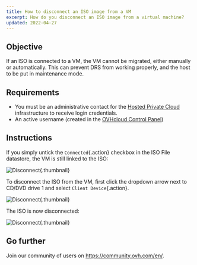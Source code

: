 ```yaml
---
title: How to disconnect an ISO image from a VM
excerpt: How do you disconnect an ISO image from a virtual machine?
updated: 2022-04-27
---
```


## Objective

If an ISO is connected to a VM, the VM cannot be migrated, either manually or automatically. This can prevent DRS from working properly, and the host to be put in maintenance mode.

## Requirements

- You must be an administrative contact for the [Hosted Private Cloud](https://www.ovhcloud.com/en-au/enterprise/products/hosted-private-cloud/) infrastructure to receive login credentials.
- An active username (created in the [OVHcloud Control Panel](https://ca.ovh.com/auth/?action=gotomanager&from=https://www.ovh.com.au/&ovhSubsidiary=au))

## Instructions

If you simply untick the `Connected`{.action} checkbox in the ISO File datastore, the VM is still linked to the ISO:

![Disconnect](disconnect1.png){.thumbnail}

To disconnect the ISO from the VM, first click the dropdown arrow next to CD/DVD drive 1 and select `Client Device`{.action}.

![Disconnect](disconnect2.png){.thumbnail}

The ISO is now disconnected:

![Disconnect](disconnect3.png){.thumbnail}

## Go further

Join our community of users on <https://community.ovh.com/en/>.